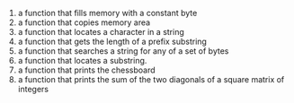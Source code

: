 1. a function that fills memory with a constant byte
2.  a function that copies memory area
3. a function that locates a character in a string
4. a function that gets the length of a prefix substring
5. a function that searches a string for any of a set of bytes
6. a function that locates a substring.
7.  a function that prints the chessboard
8. a function that prints the sum of the two diagonals of a square matrix of 
integers


